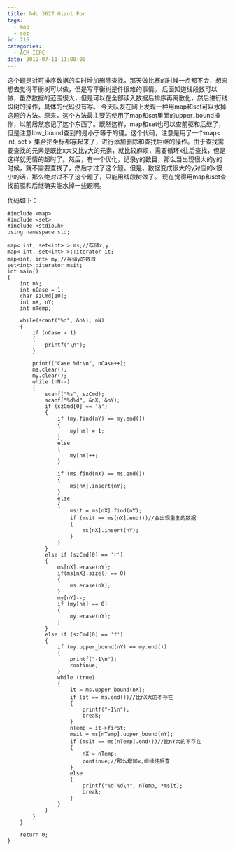 ```yaml
---
title: hdu 3627 Giant For
tags:
  - map
  - set
id: 215
categories:
  - ACM-ICPC
date: 2012-07-11 11:00:00
---
```


这个题是对可排序数据的实时增加删除查找，那天做比赛的时候一点都不会，想来想去觉得平衡树可以做，但是写平衡树是件很难的事情。
后面知道线段数可以做，虽然数据的范围很大，但是可以在全部读入数据后排序再离散化，然后进行线段树的操作，具体的代码没有写。
今天队友在网上发现一种用map和set可以水掉这题的方法。原来，这个方法最主要的使用了map和set里面的upper_bound操作，以前居然忘记了这个东西了。既然这样，map和set也可以查前驱和后继了，但是注意low_bound查到的是小于等于的键。这个代码，注意是用了一个map< int, set > 集合把坐标都存起来了，进行添加删除和查找后继的操作。由于查找需要查找的元素是既比x大又比y大的元素，就比较麻烦，需要循环x往后查找，但是这样就无情的超时了。然后，有一个优化，记录y的数目，那么当出现很大的y的时候，就不需要查找了，然后才过了这个题。但是，数据变成很大的y对应的x很小的话，那么绝对过不了这个题了，只能用线段树做了。
现在觉得用map和set查找前驱和后继确实能水掉一些题啊。

代码如下：
``` stylus
#include <map>
#include <set>
#include <stdio.h>
using namespace std;

map< int, set<int> > ms;//存储x,y
map< int, set<int> >::iterator it;
map<int, int> my;//存储y的数目
set<int>::iterator msit;
int main()
{
    int nN;
    int nCase = 1;
    char szCmd[10];
    int nX, nY;
    int nTemp;

    while(scanf("%d", &nN), nN)
    {
        if (nCase > 1)
        {
            printf("\n");
        }

        printf("Case %d:\n", nCase++);
        ms.clear();
        my.clear();
        while (nN--)
        {
            scanf("%s", szCmd);
            scanf("%d%d", &nX, &nY);
            if (szCmd[0] == 'a')
            {
                if (my.find(nY) == my.end())
                {
                    my[nY] = 1;
                }
                else
                {
                    my[nY]++;
                }

                if (ms.find(nX) == ms.end())
                {
                    ms[nX].insert(nY);
                }
                else
                {
                    msit = ms[nX].find(nY);
                    if (msit == ms[nX].end())//会出现重复的数据
                    {
                        ms[nX].insert(nY);
                    }
                }
            }
            else if (szCmd[0] == 'r')
            {
                ms[nX].erase(nY);
                if(ms[nX].size() == 0)
                {
                    ms.erase(nX);
                }
                my[nY]--;
                if (my[nY] == 0)
                {
                    my.erase(nY);
                }
            }
            else if (szCmd[0] == 'f')
            {
                if (my.upper_bound(nY) == my.end())
                {
                    printf("-1\n");
                    continue;
                }
                while (true)
                {
                    it = ms.upper_bound(nX);
                    if (it == ms.end())//比nX大的不存在
                    {
                        printf("-1\n");
                        break;
                    }
                    nTemp = it->first;
                    msit = ms[nTemp].upper_bound(nY);
                    if (msit == ms[nTemp].end())//比nY大的不存在
                    {
                        nX = nTemp;
                        continue;//那么增加x,继续往后查
                    }
                    else
                    {
                        printf("%d %d\n", nTemp, *msit);
                        break;
                    }
                }
            }
        }
    }

    return 0;
}
```